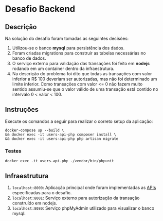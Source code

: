 # Desafio Backend

## Descrição

Na solução do desafio foram tomadas as seguintes decisões:

1. Utilizou-se o banco **mysql** para persistência dos dados.
2. Foram criadas migrations para construir as tabelas necessárias no banco de dados.
3. O serviço externo para validação das transações foi feito em **nodejs** rodando em um container dentro da infraestrutura.
4. Na descrição do problema foi dito que todas as transações com valor inferior a R$ 100 deveriam ser autorizadas, mas não foi determinado um limite inferior. Como transações com valor <= 0 não fazem muito sentido assumiu-se que o valor válido de uma transação está contido no intervalo 0 < valor < 100. 

## Instruções

Execute os comandos a seguir para realizar o correto setup da aplicação:
```
docker-compose up --build \
&& docker exec -it users-api-php composer install \
&& docker exec -it users-api-php php artisan migrate
```

### Testes

```
docker exec -it users-api-php ./vendor/bin/phpunit
```

## Infraestrutura

1. `localhost:8000`: Aplicação principal onde foram implementadas as [APIs](https://careers-picpay.s3.amazonaws.com/desafio/users-api/api-spec.json) especificadas para o desafio.
2. `localhost:8001`: Serviço externo para autorização da transação construído em nodejs.
3. `localhost:8080`: Serviço phpMyAdmin utilizado para visualizar o banco mysql.